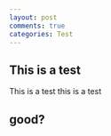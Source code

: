 ```yaml
---
layout: post
comments: true
categories: Test
---
```

## This is a test


  This is a test
  this is a test
  
  
## good?
